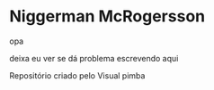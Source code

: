 # Niggerman McRogersson
 opa

deixa eu ver se dá problema escrevendo aqui

Repositório criado pelo Visual pimba 
